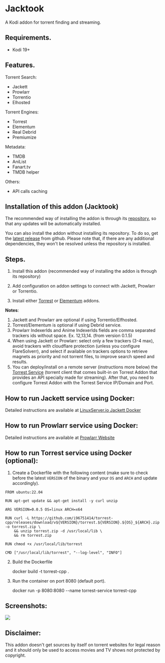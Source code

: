 
# Jacktook

A Kodi addon for torrent finding and streaming. 

## Requirements.

- Kodi 19+

## Features.

Torrent Search:
- Jackett 
- Prowlarr 
- Torrentio 
- Elhosted 

Torrent Engines:
- Torrest
- Elementum
- Real Debrid 
- Premiumize 

Metadata:
- TMDB  
- AniList 
- Fanart.tv
- TMDB helper

Others:
- API calls caching


## Installation of this addon (Jacktook)

The recommended way of installing the addon is through its [repository](https://github.com/Sam-Max/repository.jacktook), so that any updates will be automatically installed.

You can also install the addon without installing its repository. To do so, get the [latest release](https://github.com/Sam-Max/plugin.video.jacktook/releases/download/v0.1.4/plugin.video.jacktook-0.1.8.zip) from github. Please note that, if there are any additional dependencies, they won't be resolved unless the repository is installed.

## Steps.

1. Install this addon (recommended way of installing the addon is through its repository)

2. Add configuration on addon settings to connect with Jackett, Prowlarr or Torrentio. 

3. Install either [Torrest](https://github.com/i96751414/plugin.video.torrest) or [Elementum](https://elementumorg.github.io/) addons.


**Notes**:
1. Jackett and Prowlarr are optional if using Torrentio/Elfhosted.
1. Torrest/Elementum is optional if using Debrid service.
2. Prowlarr IndexerIds and Anime IndexerIds fields are comma separated trackers ids without space. Ex. 12,13,14. (from version 0.1.5)
3. When using Jackett or Prowlarr: select only a few trackers (3-4 max), avoid trackers with cloudflare protection (unless you configure FlareSolverr), and select if available on trackers options to retrieve magnets as priority and not torrent files, to improve search speed and results.
4. You can deploy/install on a remote server (instructions more below) the [Torrest Service](https://github.com/i96751414/torrest-cpp) (torrent client that comes built-in on Torrest Addon that provides an API specially made for streaming). After that, you need to configure Torrest Addon with the Torrest Service IP/Domain and Port.

## How to run Jackett service using Docker:

Detailed instructions are available at [LinuxServer.io Jackett Docker](https://hub.docker.com/r/linuxserver/jackett/) 

## How to run Prowlarr service using Docker:

Detailed instructions are available at [Prowlarr Website](https://prowlarr.com/#downloads-v3-docker) 

## How to run Torrest service using Docker (optional):

1. Create a Dockerfile with the following content (make sure to check before the latest `VERSION` of the binary and your `OS` and `ARCH` and update accordingly).

```
FROM ubuntu:22.04

RUN apt-get update && apt-get install -y curl unzip

ARG VERSION=0.0.5 OS=linux ARCH=x64

RUN curl -L https://github.com/i96751414/torrest-cpp/releases/download/v${VERSION}/torrest.${VERSION}.${OS}_${ARCH}.zip -o torrest.zip \
    && unzip torrest.zip -d /usr/local/lib \
    && rm torrest.zip

RUN chmod +x /usr/local/lib/torrest

CMD ["/usr/local/lib/torrest", "--log-level", "INFO"]
```

2. Build the Dockerfile

    docker build -t torrest-cpp .

3. Run the container on port 8080 (default port).
    
    docker run -p 8080:8080 --name torrest-service torrest-cpp

## Screenshots:

![](https://raw.githubusercontent.com/Sam-Max/plugin.video.jacktook/master/resources/screenshots/settings.png)

## Disclaimer:

This addon doesn't get sources by itself on torrent websites for legal reason and it should only be used to access movies and TV shows not protected by copyright.
